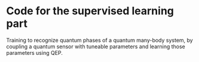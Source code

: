 # Code for the supervised learning part

Training to recognize quantum phases of a quantum many-body system, 
by coupling a quantum sensor with tuneable parameters and learning those parameters using QEP.
